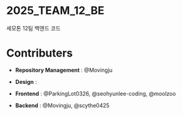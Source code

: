 # 2025_TEAM_12_BE

세모톤 12팀 백엔드 코드

# Contributers

- **Repository Management** : @Movingju

- **Design** : 

- **Frontend** : @ParkingLot0326, @seohyunlee-coding, @moolzoo

- **Backend** : @Movingju, @scythe0425